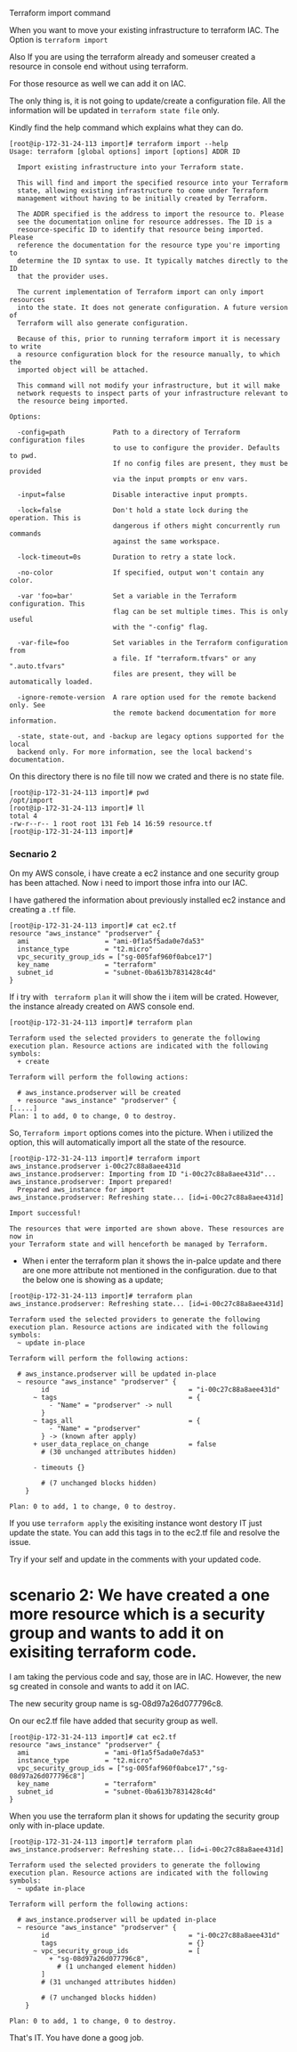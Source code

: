 Terraform import command

When you want to move your existing infrastructure to terraform IAC. The Option is ```terraform import```

Also If you are using the terraform already and someuser created a resource in console end without using terraform. 

For those resource as well we can add it on IAC.

The only thing is, it is not going to update/create a configuration file. All the information will be updated in ```terraform state file``` only.


Kindly find the help command which explains what they can do.

```
[root@ip-172-31-24-113 import]# terraform import --help
Usage: terraform [global options] import [options] ADDR ID

  Import existing infrastructure into your Terraform state.

  This will find and import the specified resource into your Terraform
  state, allowing existing infrastructure to come under Terraform
  management without having to be initially created by Terraform.

  The ADDR specified is the address to import the resource to. Please
  see the documentation online for resource addresses. The ID is a
  resource-specific ID to identify that resource being imported. Please
  reference the documentation for the resource type you're importing to
  determine the ID syntax to use. It typically matches directly to the ID
  that the provider uses.

  The current implementation of Terraform import can only import resources
  into the state. It does not generate configuration. A future version of
  Terraform will also generate configuration.

  Because of this, prior to running terraform import it is necessary to write
  a resource configuration block for the resource manually, to which the
  imported object will be attached.

  This command will not modify your infrastructure, but it will make
  network requests to inspect parts of your infrastructure relevant to
  the resource being imported.

Options:

  -config=path            Path to a directory of Terraform configuration files
                          to use to configure the provider. Defaults to pwd.
                          If no config files are present, they must be provided
                          via the input prompts or env vars.

  -input=false            Disable interactive input prompts.

  -lock=false             Don't hold a state lock during the operation. This is
                          dangerous if others might concurrently run commands
                          against the same workspace.

  -lock-timeout=0s        Duration to retry a state lock.

  -no-color               If specified, output won't contain any color.

  -var 'foo=bar'          Set a variable in the Terraform configuration. This
                          flag can be set multiple times. This is only useful
                          with the "-config" flag.

  -var-file=foo           Set variables in the Terraform configuration from
                          a file. If "terraform.tfvars" or any ".auto.tfvars"
                          files are present, they will be automatically loaded.

  -ignore-remote-version  A rare option used for the remote backend only. See
                          the remote backend documentation for more information.

  -state, state-out, and -backup are legacy options supported for the local
  backend only. For more information, see the local backend's documentation.
```

On this directory there is no file till now we crated and there is no state file.

```
[root@ip-172-31-24-113 import]# pwd
/opt/import
[root@ip-172-31-24-113 import]# ll
total 4
-rw-r--r-- 1 root root 131 Feb 14 16:59 resource.tf
[root@ip-172-31-24-113 import]#
```

### Secnario 2
On my AWS console, i have create a ec2 instance and one security group has been attached. Now i need to import those infra into our IAC.

I have gathered the information about previously installed ec2 instance and creating a ```.tf``` file.

```
[root@ip-172-31-24-113 import]# cat ec2.tf
resource "aws_instance" "prodserver" {
  ami                   = "ami-0f1a5f5ada0e7da53"
  instance_type         = "t2.micro"
  vpc_security_group_ids = ["sg-005faf960f0abce17"]
  key_name              = "terraform"
  subnet_id             = "subnet-0ba613b7831428c4d"
}
```

If i try with ``` terraform plan``` it will show the i item will be crated. However, the instance already created on AWS console end.

```
[root@ip-172-31-24-113 import]# terraform plan

Terraform used the selected providers to generate the following execution plan. Resource actions are indicated with the following
symbols:
  + create

Terraform will perform the following actions:

  # aws_instance.prodserver will be created
  + resource "aws_instance" "prodserver" {
[.....]
Plan: 1 to add, 0 to change, 0 to destroy.
```

So, ```Terraform import``` options comes into the picture. When i utilized the option, this will automatically import all the state of the resource.

```
[root@ip-172-31-24-113 import]# terraform import aws_instance.prodserver i-00c27c88a8aee431d
aws_instance.prodserver: Importing from ID "i-00c27c88a8aee431d"...
aws_instance.prodserver: Import prepared!
  Prepared aws_instance for import
aws_instance.prodserver: Refreshing state... [id=i-00c27c88a8aee431d]

Import successful!

The resources that were imported are shown above. These resources are now in
your Terraform state and will henceforth be managed by Terraform.
```

- When i enter the terraform plan it shows the in-palce update and there are one more attribute not mentioned in the configuration. due to that the below one is showing as a update;

```
[root@ip-172-31-24-113 import]# terraform plan
aws_instance.prodserver: Refreshing state... [id=i-00c27c88a8aee431d]

Terraform used the selected providers to generate the following execution plan. Resource actions are indicated with the following
symbols:
  ~ update in-place

Terraform will perform the following actions:

  # aws_instance.prodserver will be updated in-place
  ~ resource "aws_instance" "prodserver" {
        id                                   = "i-00c27c88a8aee431d"
      ~ tags                                 = {
          - "Name" = "prodserver" -> null
        }
      ~ tags_all                             = {
          - "Name" = "prodserver"
        } -> (known after apply)
      + user_data_replace_on_change          = false
        # (30 unchanged attributes hidden)

      - timeouts {}

        # (7 unchanged blocks hidden)
    }

Plan: 0 to add, 1 to change, 0 to destroy.
```

If you use ```terraform apply``` the exisiting instance wont destory IT just update the state. You can add this tags in to the ec2.tf file and resolve the issue.


Try if your self and update in the comments with your updated code.


# scenario 2:  We have created a one more resource which is a security group and wants to add it on exisiting terraform code.

I am taking the pervious code and say, those are in IAC. However, the new sg created in console and wants to add it on IAC.

The new security group name is sg-08d97a26d077796c8.


On our ec2.tf file have added that security group as well.

```
[root@ip-172-31-24-113 import]# cat ec2.tf
resource "aws_instance" "prodserver" {
  ami                   = "ami-0f1a5f5ada0e7da53"
  instance_type         = "t2.micro"
  vpc_security_group_ids = ["sg-005faf960f0abce17","sg-08d97a26d077796c8"]
  key_name              = "terraform"
  subnet_id             = "subnet-0ba613b7831428c4d"
}

```

When you use the terraform plan it shows for updating the security group only with in-place update.

```
[root@ip-172-31-24-113 import]# terraform plan
aws_instance.prodserver: Refreshing state... [id=i-00c27c88a8aee431d]

Terraform used the selected providers to generate the following execution plan. Resource actions are indicated with the following
symbols:
  ~ update in-place

Terraform will perform the following actions:

  # aws_instance.prodserver will be updated in-place
  ~ resource "aws_instance" "prodserver" {
        id                                   = "i-00c27c88a8aee431d"
        tags                                 = {}
      ~ vpc_security_group_ids               = [
          + "sg-08d97a26d077796c8",
            # (1 unchanged element hidden)
        ]
        # (31 unchanged attributes hidden)

        # (7 unchanged blocks hidden)
    }

Plan: 0 to add, 1 to change, 0 to destroy.
```

That's IT. You have done a goog job.
